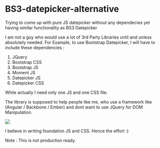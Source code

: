 # BS3-datepicker-alternative
Trying to come up with pure JS datepicker without any dependecies yet having similar functionality as BS3 Datepicker

I am not a guy who would use a lot of 3rd Party Libraries until and unless absolutely needed. For Example, to use Bootstrap Datepicker, I will have to include these dependencies :

1) JQuery
2) Bootstrap CSS
3) Bootstrap JS
4) Moment JS
5) Datepicker JS
6) Datepicker CSS

While actually I need only one JS and one CSS file.

The library is supposed to help people like me, who use a framework like (Angular / Backbone / Ember) and dont want to use JQuery for DOM Manipulation.

<img src="http://s2.postimg.org/j5uzp2du1/Screen_Shot_2015_06_16_at_6_06_11_pm.png">

I believe in writing foundation JS and CSS. Hence the effort :)

Note : This is not production ready.
